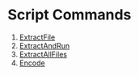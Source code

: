 # Script Commands

1. [ExtractFile](./ExtractFile.md)
1. [ExtractAndRun](./ExtractAndRun.md)
1. [ExtractAllFiles](./ExtractAllFiles.md)
1. [Encode](./Encode.md)
